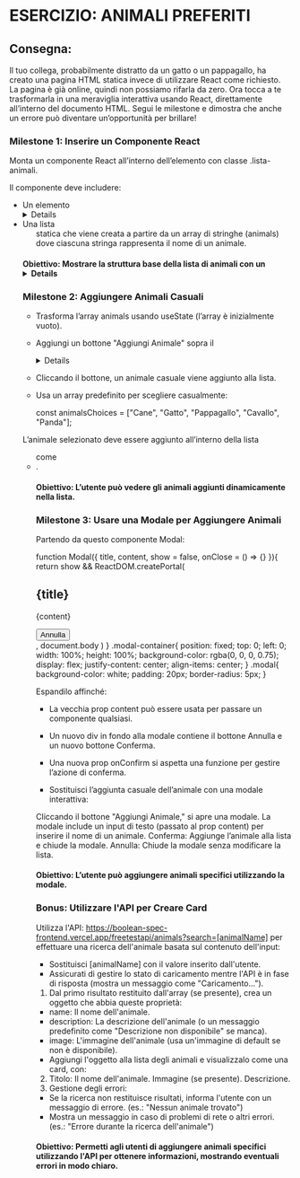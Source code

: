 # ESERCIZIO: ANIMALI PREFERITI

## Consegna:

Il tuo collega, probabilmente distratto da un gatto o un pappagallo, ha creato una pagina HTML statica invece di utilizzare React come richiesto. La pagina è già online, quindi non possiamo rifarla da zero. Ora tocca a te trasformarla in una meraviglia interattiva usando React, direttamente all’interno del documento HTML. Segui le milestone e dimostra che anche un errore può diventare un’opportunità per brillare!

### Milestone 1: Inserire un Componente React

Monta un componente React all’interno dell’elemento con classe .lista-animali.

Il componente deve includere:

- Un elemento <details> con titolo "Animali", che contiene:
- Una lista <ul> statica che viene creata a partire da un array di stringhe (animals) dove ciascuna stringa rappresenta il nome di un animale.

#### Obiettivo: Mostrare la struttura base della lista di animali con un <details> che può essere espanso o contratto.

### Milestone 2: Aggiungere Animali Casuali

- Trasforma l’array animals usando useState (l’array è inizialmente vuoto).

- Aggiungi un bottone "Aggiungi Animale" sopra il <details>.

- Cliccando il bottone, un animale casuale viene aggiunto alla lista.

- Usa un array predefinito per scegliere casualmente:

  const animalsChoices = ["Cane", "Gatto", "Pappagallo", "Cavallo", "Panda"];

L’animale selezionato deve essere aggiunto all’interno della lista <ul> come <li>.

#### Obiettivo: L’utente può vedere gli animali aggiunti dinamicamente nella lista.

### Milestone 3: Usare una Modale per Aggiungere Animali

Partendo da questo componente Modal:

function Modal({
title,
content,
show = false,
onClose = () => {}
}){
return show && ReactDOM.createPortal(
<div className="modal-container">
<div className="modal">
<h2>{title}</h2>
<p>{content}</p>
<button onClick={onClose}>Annulla</button>
</div>
</div>,
document.body
)
}
.modal-container{
position: fixed;
top: 0;
left: 0;
width: 100%;
height: 100%;
background-color: rgba(0, 0, 0, 0.75);
display: flex;
justify-content: center;
align-items: center;
}
.modal{
background-color: white;
padding: 20px;
border-radius: 5px;
}

Espandilo affinché:

- La vecchia prop content può essere usata per passare un componente qualsiasi.

- Un nuovo div in fondo alla modale contiene il bottone Annulla e un nuovo bottone Conferma.

- Una nuova prop onConfirm si aspetta una funzione per gestire l’azione di conferma.

- Sostituisci l’aggiunta casuale dell’animale con una modale interattiva:

Cliccando il bottone "Aggiungi Animale," si apre una modale.
La modale include un input di testo (passato al prop content) per inserire il nome di un animale.
Conferma: Aggiunge l’animale alla lista e chiude la modale.
Annulla: Chiude la modale senza modificare la lista.

#### Obiettivo: L’utente può aggiungere animali specifici utilizzando la modale.

### Bonus: Utilizzare l'API per Creare Card

Utilizza l'API:
https://boolean-spec-frontend.vercel.app/freetestapi/animals?search=[animalName]
per effettuare una ricerca dell'animale basata sul contenuto dell'input:

- Sostituisci [animalName] con il valore inserito dall'utente.
- Assicurati di gestire lo stato di caricamento mentre l'API è in fase di risposta (mostra un messaggio come "Caricamento...").

1. Dal primo risultato restituito dall'array (se presente), crea un oggetto che abbia queste proprietà:

- name: Il nome dell'animale.
- description: La descrizione dell'animale (o un messaggio predefinito come "Descrizione non disponibile" se manca).
- image: L'immagine dell'animale (usa un'immagine di default se non è disponibile).
- Aggiungi l'oggetto alla lista degli animali e visualizzalo come una card, con:

2. Titolo: Il nome dell'animale.
   Immagine (se presente).
   Descrizione.
3. Gestione degli errori:

- Se la ricerca non restituisce risultati, informa l'utente con un messaggio di errore. (es.: "Nessun animale trovato")
- Mostra un messaggio in caso di problemi di rete o altri errori. (es.: "Errore durante la ricerca dell'animale")

#### Obiettivo: Permetti agli utenti di aggiungere animali specifici utilizzando l'API per ottenere informazioni, mostrando eventuali errori in modo chiaro.
